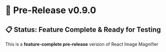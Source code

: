 # 🚀 Pre-Release v0.9.0

## 📋 Status: Feature Complete & Ready for Testing

This is a **feature-complete pre-release** version of React Image Magnifier
